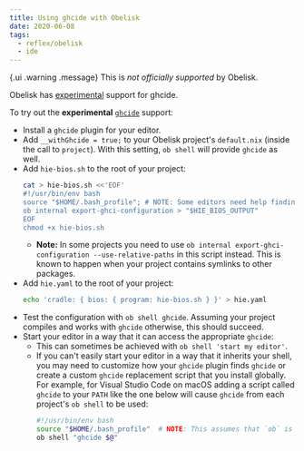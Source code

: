 ```yaml
---
title: Using ghcide with Obelisk
date: 2020-06-08
tags: 
  - reflex/obelisk
  - ide
---
```


{.ui .warning .message}
This is *not officially supported* by Obelisk.

Obelisk has [experimental](https://github.com/obsidiansystems/obelisk/pull/758#issuecomment-640903184) support for ghcide. 

To try out the **experimental** [`ghcide`](https://github.com/digital-asset/ghcide) support:	

  * Install a `ghcide` plugin for your editor.	
  * Add `__withGhcide = true;` to your Obelisk project's `default.nix` (inside the call to `project`). With this setting, `ob shell` will provide `ghcide` as well.	
  * Add `hie-bios.sh` to the root of your project:	
      ```bash	
      cat > hie-bios.sh <<'EOF'	
      #!/usr/bin/env bash	
      source "$HOME/.bash_profile"; # NOTE: Some editors need help finding 'ob' and this assumes that `ob` is made available on your `$PATH` in `.bash_profile`	
      ob internal export-ghci-configuration > "$HIE_BIOS_OUTPUT"	
      EOF	
      chmod +x hie-bios.sh	
      ```	
      * **Note:** In some projects you need to use `ob internal export-ghci-configuration --use-relative-paths` in this script instead. This is known to happen when your project contains symlinks to other packages.	
  * Add `hie.yaml` to the root of your project:	
      ```bash	
      echo 'cradle: { bios: { program: hie-bios.sh } }' > hie.yaml	
      ```	
  * Test the configuration with `ob shell ghcide`. Assuming your project compiles and works with `ghcide` otherwise, this should succeed.	
  * Start your editor in a way that it can access the appropriate `ghcide`:	
      * This can sometimes be achieved with `ob shell 'start my editor'`.	
      * If you can't easily start your editor in a way that it inherits your shell, you may need to customize how your `ghcide` plugin finds `ghcide` or create a custom `ghcide` replacement script that you install globally. For example, for Visual Studio Code on macOS adding a script called `ghcide` to your `PATH` like the one below will cause `ghcide` from each project's `ob shell` to be used:	
          ```bash	
          #!/usr/bin/env bash	
          source "$HOME/.bash_profile"  # NOTE: This assumes that `ob` is made available on your `$PATH` in `.bash_profile`	
          ob shell "ghcide $@"	
          ```
